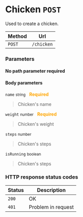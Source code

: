 # Chicken ```POST```

Used to create a chicken.

| Method   | Url           |
| -------- | ---------------|
| `POST`   | `/chicken` |

### Parameters

#### No path parameter required

#### Body parameters

```name``` <small>string</small>&nbsp;&nbsp;&nbsp;<span style="color: orange">**Required**</span>

> Chicken's name

```weight``` <small>number</small>&nbsp;&nbsp;&nbsp;<span style="color: orange">**Required**</span>

> Chicken's weight

```steps``` <small>number</small>

> Chicken's steps

```isRunning``` <small>boolean</small>

> Chicken's steps


### HTTP response status codes

| Status   | Description           |
|----------|-----------------------|
|```200``` | OK                    |
|```401``` | Problem in request    |